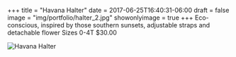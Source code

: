 +++
title = "Havana Halter" 
date = 2017-06-25T16:40:31-06:00
draft = false
image = "img/portfolio/halter_2.jpg"
showonlyimage = true
+++
Eco-conscious, inspired by those southern sunsets, adjustable straps and detachable flower
Sizes 0-4T
$30.00

![Havana Halter](/img/portfolio/halter_2.jpg)
